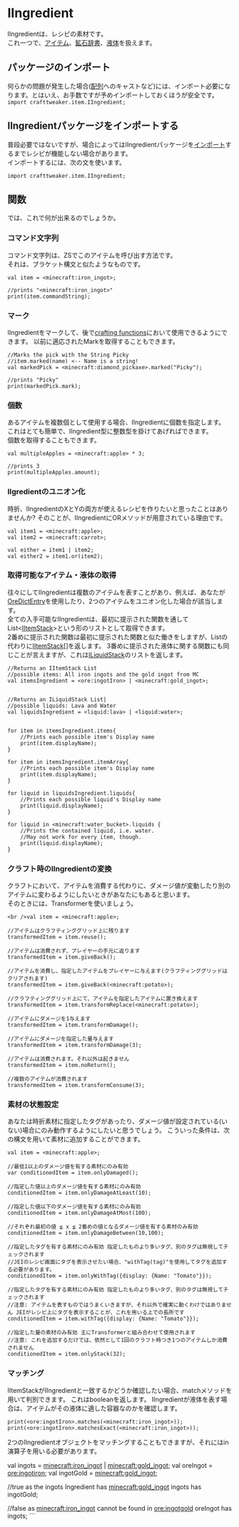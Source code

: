 # IIngredient

IIngredientは、レシピの素材です。  
これ一つで、[アイテム](/Vanilla/Items/IItemStack/)、[鉱石辞書](/Vanilla/OreDict/IOreDictEntry/)、[液体](/Vanilla/Liquids/ILiquidStack/)を扱えます。

## パッケージのインポート

何らかの問題が発生した場合([配列](/AdvancedFunctions/Arrays_and_Loops/)へのキャストなど)には、インポート必要になります。とはいえ、お手数ですが予めインポートしておくほうが安全です。  
`import crafttweaker.item.IIngredient;`

## IIngredientパッケージをインポートする

普段必要ではないですが、場合によってはIIngredientパッケージを[インポート](/AdvancedFunctions/Import/)するまでレシピが機能しない場合があります。  
インポートするには、次の文を使います。

```zenscript
import crafttweaker.item.IIngredient;
```

## 関数

では、これで何が出来るのでしょうか。

### コマンド文字列

コマンド文字列は、ZSでこのアイテムを呼び出す方法です。  
それは、ブラケット構文と似たようなものです。

```zenscript
val item = <minecraft:iron_ingot>;

//prints "<minecraft:iron_ingot>"
print(item.commandString);
```

### マーク

IIngredientをマークして、後で[crafting functions](/Vanilla/Recipes/Crafting/Recipe_Functions/)において使用できるようにできます。 以前に適応されたMarkを取得することもできます。

```zenscript
//Marks the pick with the String Picky
//item.marked(name) <-- Name is a string!
val markedPick = <minecraft:diamond_pickaxe>.marked("Picky");

//prints "Picky"
print(markedPick.mark);
```

### 個数

あるアイテムを複数個として使用する場合、IIngredientに個数を指定します。  
これはとても簡単で、IIngredient型に整数型を掛けてあげればできます。  
個数を取得することもできます。

```zenscript
val multipleApples = <minecraft:apple> * 3;

//prints 3
print(multipleApples.amount);
```

### IIgredientのユニオン化

時折、IIngredientのXとYの両方が使えるレシピを作りたいと思ったことはありませんか? そのことが、IIngredientにORメソッドが用意されている理由です。

```zenscript
val item1 = <minecraft:apple>;
val item2 = <minecraft:carrot>;

val either = item1 | item2;
val either2 = item1.or(item2);
```

### 取得可能なアイテム・液体の取得

往々にしてIIngredientは複数のアイテムを表すことがあり、例えば、あなたが[OreDictEntry](/Vanilla/OreDict/IOreDictEntry/)を使用したり、2つのアイテムをユニオン化した場合が該当します。  
全ての入手可能なIIngredientは、最初に提示された関数を通してList&lt;[IItemStack](/Vanilla/Items/IItemStack/)&gt;という形のリストとして取得できます。  
2番めに提示された関数は最初に提示された関数と似た働きをしますが、Listの代わりに[IItemStack](/Vanilla/Items/IItemStack/)[]を返します。 3番めに提示された液体に関する関数にも同じことが言えますが、これは[ILiquidStack](/Vanilla/Liquids/ILiquidStack/)のリストを返します。

```zenscript
//Returns an IItemStack List
//possible items: All iron ingots and the gold ingot from MC
val itemsIngredient = <ore:ingotIron> | <minecraft:gold_ingot>;


//Returns an ILiquidStack List|
//possible liquids: Lava and Water
val liquidsIngredient = <liquid:lava> | <liquid:water>;


for item in itemsIngredient.items{
    //Prints each possible item's Display name
    print(item.displayName);
}

for item in itemsIngredient.itemArray{
    //Prints each possible item's Display name
    print(item.displayName);
}

for liquid in liquidsIngredient.liquids{
    //Prints each possible liquid's Display name
    print(liquid.displayName);
}

for liquid in <minecraft:water_bucket>.liquids {
    //Prints the contained liquid, i.e. water.
    //May not work for every item, though.
    print(liquid.displayName);
}
```

### クラフト時のIIngredientの変換

クラフトにおいて、アイテムを消費する代わりに、ダメージ値が変動したり別のアイテムに変わるようにしたいときがあなたにもあると思います。  
そのときには、Transformerを使いましょう。

```zenscript
<br />val item = <minecraft:apple>;

//アイテムはクラフティンググリッド上に残ります
transformedItem = item.reuse();

//アイテムは消費されず、プレイヤーの手元に返ります
transformedItem = item.giveBack();

//アイテムを消費し、指定したアイテムをプレイヤーに与えます(クラフティンググリッドはクリアされます)
transformedItem = item.giveBack(<minecraft:potato>);

//クラフティンググリッド上にて、アイテムを指定したアイテムに置き換えます
transformedItem = item.transformReplace(<minecraft:potato>);

//アイテムにダメージを1与えます
transformedItem = item.transformDamage();

//アイテムにダメージを指定した量与えます
transformedItem = item.transformDamage(3);

//アイテムは消費されます。それ以外は起きません
transformedItem = item.noReturn();

//複数のアイテムが消費されます
transformedItem = item.transformConsume(3);
```

### 素材の状態設定

あなたは時折素材に指定したタグがあったり、ダメージ値が設定されている(いない)場合にのみ動作するようにしたいと思うでしょう。 こういった条件は、次の構文を用いて素材に追加することができます。

```zenscript
val item = <minecraft:apple>;

//最低1以上のダメージ値を有する素材にのみ有効
var conditionedItem = item.onlyDamaged();

//指定した値以上のダメージ値を有する素材にのみ有効
conditionedItem = item.onlyDamageAtLeast(10);

//指定した値以下のダメージ値を有する素材にのみ有効
conditionedItem = item.onlyDamageAtMost(100);

//それぞれ最初の値 ≦ x ≦ 2番めの値となるダメージ値を有する素材のみ有効
conditionedItem = item.onlyDamageBetween(10,100);

//指定したタグを有する素材にのみ有効 指定したものより多いタグ、別のタグは無視してチェックされます
//JEIのレシピ画面にタグを表示させたい場合、"withTag(tag)"を使用してタグを追加する必要があります。
conditionedItem = item.onlyWithTag({display: {Name: "Tomato"}});

//指定したタグを有する素材にのみ有効 指定したものより多いタグ、別のタグは無視してチェックされます
//注意: アイテムを表すものではうまくいきますが、それ以外で確実に動くわけではありません JEIがレシピ上にタグを表示することが、これを用いる上での長所です
conditionedItem = item.withTag({display: {Name: "Tomato"}});

//指定した量の素材のみ有効 主にTransformerと組み合わせて使用されます
//注意: これを追加するだけでは、依然として1回のクラフト時つき1つのアイテムしか消費されません
conditionedItem = item.onlyStack(32);
```

### マッチング

IItemStackがIIngredientと一致するかどうか確認したい場合、matchメソッドを用いて判別できます。 これはbooleanを返します。 IIngredientが液体を表す場合は、アイテムがその液体に適した容器なのかを確認します。

```zenscript
print(<ore:ingotIron>.matches(<minecraft:iron_ingot>));
print(<ore:ingotIron>.matchesExact(<minecraft:iron_ingot>));
```

2つのIIngredientオブジェクトをマッチングすることもできますが、それにはin演算子を用いる必要があります。

val ingots = <minecraft:iron_ingot> | <minecraft:gold_ingot>; val oreIngot = <ore:ingotiron>; val ingotGold = <minecraft:gold_ingot>;

//true as the ingots Ingredient has <minecraft:gold_ingot> ingots has ingotGold;

//false as <minecraft:iron_ingot> cannot be found in <ore:ingotgold> oreIngot has ingots; ```